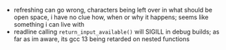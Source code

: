 + refreshing can go wrong, characters being left over in what should be open space,
i have no clue how, when or why it happens; seems like something i can live with
+ readline calling `return_input_available()` will SIGILL in debug builds;
as far as im aware, its gcc 13 being retarded on nested functions
